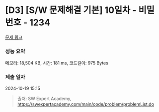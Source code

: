 # [D3] [S/W 문제해결 기본] 10일차 - 비밀번호 - 1234 

[문제 링크](https://swexpertacademy.com/main/code/problem/problemDetail.do?contestProbId=AV14_DEKAJcCFAYD) 

### 성능 요약

메모리: 18,504 KB, 시간: 181 ms, 코드길이: 975 Bytes

### 제출 일자

2024-10-19 15:15



> 출처: SW Expert Academy, https://swexpertacademy.com/main/code/problem/problemList.do